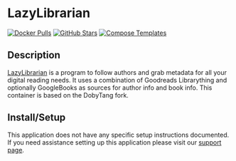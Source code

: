 # LazyLibrarian

[![Docker Pulls](https://img.shields.io/docker/pulls/linuxserver/lazylibrarian?style=flat-square&color=607D8B&label=docker%20pulls&logo=docker)](https://hub.docker.com/r/linuxserver/lazylibrarian)
[![GitHub Stars](https://img.shields.io/github/stars/linuxserver/docker-lazylibrarian?style=flat-square&color=607D8B&label=github%20stars&logo=github)](https://github.com/linuxserver/docker-lazylibrarian)
[![Compose Templates](https://img.shields.io/static/v1?style=flat-square&color=607D8B&label=compose&message=templates)](https://github.com/GhostWriters/DockSTARTer/tree/main/compose/.apps/lazylibrarian)

## Description

[LazyLibrarian](https://lazylibrarian.gitlab.io/) is a program to follow authors
and grab metadata for all your digital reading needs. It uses a combination of
Goodreads Librarything and optionally GoogleBooks as sources for author info and
book info. This container is based on the DobyTang fork.

## Install/Setup

This application does not have any specific setup instructions documented. If
you need assistance setting up this application please visit our
[support page](https://dockstarter.com/basics/support/).
